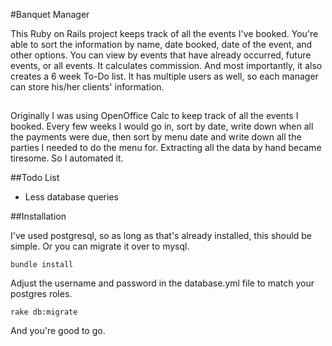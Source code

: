 #Banquet Manager

This Ruby on Rails project keeps track of all the events I've booked. You're able to sort the information by name, date booked, date of the event, and other options. You can view by events that have already occurred, future events, or all events. It calculates commission. And most importantly, it also creates a 6 week To-Do list. It has multiple users as well, so each manager can store his/her clients' information.

##
Originally I was using OpenOffice Calc to keep track of all the events I booked. Every few weeks I would go in, sort by date, write down when all the payments were due, then sort by menu date and write down all the parties I needed to do the menu for. Extracting all the data by hand became tiresome. So I automated it.

##Todo List
* Less database queries

##Installation

I've used postgresql, so as long as that's already installed, this should be simple. Or you can migrate it over to mysql.

```
bundle install
```

Adjust the username and password in the database.yml file to match your postgres roles.

```
rake db:migrate
```

And you're good to go.
